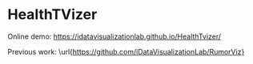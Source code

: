 # HealthTVizer

Online demo: https://idatavisualizationlab.github.io/HealthTvizer/

Previous work:  \url{https://github.com/iDataVisualizationLab/RumorViz}

